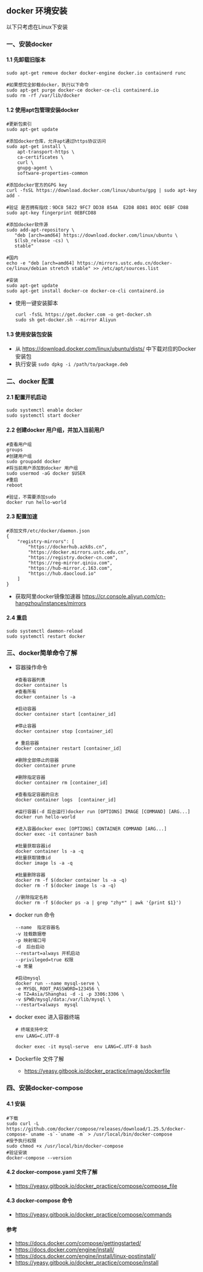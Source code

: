 ## docker 环境安装

以下只考虑在Linux下安装



### 一、安装docker

#### 1.1 先卸载旧版本

```
sudo apt-get remove docker docker-engine docker.io containerd runc

#如果想完全卸载docker，执行以下命令
sudo apt-get purge docker-ce docker-ce-cli containerd.io
sudo rm -rf /var/lib/docker
```



#### 1.2 使用apt包管理安装docker

```
#更新包索引
sudo apt-get update

#添加docker仓库，允许apt通过https协议访问
sudo apt-get install \
    apt-transport-https \
    ca-certificates \
    curl \
    gnupg-agent \
    software-properties-common
    
#添加docker官方的GPG key
curl -fsSL https://download.docker.com/linux/ubuntu/gpg | sudo apt-key add -

#验证 是否拥有指纹：9DC8 5822 9FC7 DD38 854A  E2D8 8D81 803C 0EBF CD88
sudo apt-key fingerprint 0EBFCD88

#添加docker软件源
sudo add-apt-repository \
   "deb [arch=amd64] https://download.docker.com/linux/ubuntu \
   $(lsb_release -cs) \
   stable"
   
#国内
echo -e "deb [arch=amd64] https://mirrors.ustc.edu.cn/docker-ce/linux/debian stretch stable" >> /etc/apt/sources.list

#安装
sudo apt-get update
sudo apt-get install docker-ce docker-ce-cli containerd.io
```

- 使用一键安装脚本

  ```
  curl -fsSL https://get.docker.com -o get-docker.sh
  sudo sh get-docker.sh --mirror Aliyun
  ```

#### 1.3 使用安装包安装

- 从 https://download.docker.com/linux/ubuntu/dists/ 中下载对应的Docker安装包
- 执行安装 `sudo dpkg -i /path/to/package.deb`



### 二、docker 配置

#### 2.1 配置开机启动

```
sudo systemctl enable docker
sudo systemctl start docker
```

#### 2.2 创建docker 用户组，并加入当前用户

```
#查看用户组
groups
#创建用户组
sudo groupadd docker
#将当前用户添加到docker 用户组
sudo usermod -aG docker $USER
#重启
reboot

#验证，不需要添加sudo 
docker run hello-world
```

#### 2.3 配置加速

```
#添加文件/etc/docker/daemon.json
{
    "registry-mirrors": [
        "https://dockerhub.azk8s.cn",
        "https://docker.mirrors.ustc.edu.cn",
        "https://registry.docker-cn.com",
        "https://reg-mirror.qiniu.com",
        "https://hub-mirror.c.163.com",
        "https://hub.daocloud.io"
    ]
}      
```

- 获取阿里docker镜像加速器 https://cr.console.aliyun.com/cn-hangzhou/instances/mirrors

#### 2.4 重启

```
sudo systemctl daemon-reload 
sudo systemctl restart docker
```



### 三、docker简单命令了解

- 容器操作命令

  ```
  #查看容器列表
  docker container ls 
  #查看所有
  docker container ls -a
  
  #启动容器
  docker container start [container_id]
  
  #停止容器
  docker container stop [container_id]
  
  # 重启容器
  docker container restart [container_id]
  
  #删除全部停止的容器
  docker container prune
  
  #删除指定容器
  docker container rm [container_id]
  
  #查看指定容器的日志
  docker container logs  [container_id]
  
  #运行容器(-d 后台运行)docker run [OPTIONS] IMAGE [COMMAND] [ARG...]
  docker run hello-world
  
  #进入容器docker exec [OPTIONS] CONTAINER COMMAND [ARG...]
  docker exec -it container bash
  
  #批量获取容器id
  docker container ls -a -q
  #批量获取镜像id
  docker image ls -a -q
  
  #批量删除容器
  docker rm -f $(docker container ls -a -q)
  docker rm -f $(docker image ls -a -q)
  
  //删除指定名称
  docker rm -f $(docker ps -a | grep "zhy*" | awk '{print $1}')
  ```

- docker  run 命令

  ```
  --name  指定容器名
  -v 挂载数据卷
  -p 映射端口号
  -d  后台启动
  --restart=always 开机启动
  --privileged=true 权限
  -e 常量
  
  #启动mysql
  docker run --name mysql-serve \
  -e MYSQL_ROOT_PASSWORD=123456 \
  -e TZ=Asia/Shanghai -d -i -p 3306:3306 \
  -v $PWD/mysql/data:/var/lib/mysql \
  --restart=always  mysql
  ```

- docker exec 进入容器终端

  ```
  # 终端支持中文
  env LANG=C.UTF-8　
  
  docker exec -it mysql-serve  env LANG=C.UTF-8 bash
  ```

- Dockerfile 文件了解

  - https://yeasy.gitbook.io/docker_practice/image/dockerfile

### 四、安装docker-compose

#### 4.1 安装

```shell
#下载
sudo curl -L https://github.com/docker/compose/releases/download/1.25.5/docker-compose-`uname -s`-`uname -m` > /usr/local/bin/docker-compose
#授予执行权限
sudo chmod +x /usr/local/bin/docker-compose
#验证安装
docker-compose --version
```

#### 4.2 docker-compose.yaml 文件了解

- https://yeasy.gitbook.io/docker_practice/compose/compose_file

#### 4.3 docker-compose 命令

- https://yeasy.gitbook.io/docker_practice/compose/commands



#### 参考

- https://docs.docker.com/compose/gettingstarted/
- https://docs.docker.com/engine/install/
- https://docs.docker.com/engine/install/linux-postinstall/
- https://yeasy.gitbook.io/docker_practice/compose/install

